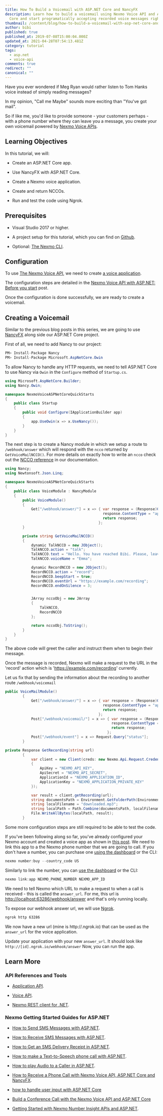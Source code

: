 ```yaml
---
title: How To Build a Voicemail with ASP.NET Core and NancyFX
description: Learn how to build a voicemail using Nexmo Voice API and ASP.NET
  Core and start programatically accepting recorded voice messages right away.
thumbnail: /content/blog/how-to-build-a-voicemail-with-asp-net-core-and-nancyfx-dr/csharp-voicemail.png
author: bibi
published: true
published_at: 2019-07-08T15:00:04.000Z
updated_at: 2021-04-28T07:54:13.481Z
category: tutorial
tags:
  - asp.net
  - voice-api
comments: true
redirect: ""
canonical: ""
---
```

Have you ever wondered if Meg Ryan would rather listen to Tom Hanks voice instead of simply reading messages?

In my opinion, "Call me Maybe" sounds more exciting than "You've got mail".

So if like me, you'd like to provide someone - your customers perhaps - with a phone number where they can leave you a message, you create your own voicemail powered by [Nexmo Voice APIs](https://developer.nexmo.com/voice/voice-api/overview). 

<h2>Learning Objectives</h2>

In this tutorial, we will:

* Create an ASP.NET Core app.

* Use NancyFX with ASP.NET Core.

* Create a Nexmo voice application.

* Create and return NCCOs.

* Run and test the code using Ngrok.

<h2>Prerequisites</h2>

* Visual Studio 2017 or higher.



* A project setup for this tutorial, which you can find on [Github](https://github.com/nexmo-community/nexmo-dotnet-quickstart/tree/ASPNET/NexmoDotNetQuickStarts).

* Optional: [The Nexmo CLI](https://github.com/Nexmo/nexmo-cli).
<sign-up></sign-up>



<h2>Configuration</h2>

To use [The Nexmo Voice API](https://developer.nexmo.com/voice/voice-api/overview), we need to create [a voice application](https://developer.nexmo.com/concepts/guides/applications).

The configuration steps are detailed in the [Nexmo Voice API with ASP.NET: Before you start](https://www.nexmo.com/blog/2017/07/28/nexmo-voice-api-asp-net-configure-dr/) post.

Once the configuration is done successfully, we are ready to create a voicemail.

<h2>Creating a Voicemail</h2>

Similar to the previous blog posts in this series, we are going to use [NancyFX](https://github.com/NancyFx/Nancy) along side our ASP.NET Core project.

First of all, we need to add Nancy to our project:

```csharp
PM> Install-Package Nancy
PM> Install-Package Microsoft.AspNetCore.Owin
```

To allow Nancy to handle any HTTP requests, we need to tell ASP.NET Core to use Nancy via `Owin` in the `Configure` method of `Startup.cs`.

```csharp
using Microsoft.AspNetCore.Builder;
using Nancy.Owin;

namespace NexmoVoiceASPNetCoreQuickStarts
{
    public class Startup
    {
        public void Configure(IApplicationBuilder app)
        {
            app.UseOwin(x => x.UseNancy());
        }
    }
}
```

The next step is to create a Nancy module in which we setup a route to `/webhook/answer` which will respond with the `ncco` returned by `GetVoiceMailNCCO()`. For more details on exactly how to write an `ncco` check out the [NCCO reference](https://developer.nexmo.com/voice/voice-api/ncco-reference) in our documentation.

```csharp
using Nancy;
using Newtonsoft.Json.Linq;

namespace NexmoVoiceASPNetCoreQuickStarts
{
    public class VoiceModule : NancyModule
    {
        public VoiceModule()
        {
            Get["/webhook/answer/"] = x => { var response = (Response)GetVoiceMailNCCO();
                                             response.ContentType = "application/json";
                                             return response;
                                           };
        }

        private string GetVoiceMailNCCO()
        {
            dynamic TalkNCCO = new JObject();
            TalkNCCO.action = "talk";
            TalkNCCO.text = "Hello. You have reached Bibi. Please, leave your message after the beep.";
            TalkNCCO.voiceName = "Emma";

            dynamic RecordNCCO = new JObject();
            RecordNCCO.action = "record";
            RecordNCCO.beepStart = true;
            RecordNCCO.eventUrl = "https://example.com/recording";
            RecordNCCO.endOnSilence = 3;


            JArray nccoObj = new JArray
            {
                TalkNCCO,
                RecordNCCO
            };

            return nccoObj.ToString();
        }
    }
}
```

The above code will greet the caller and instruct them when to begin their message.

Once the message is recorded, Nexmo will make a request to the URL in the 'record' action which is 'https://example.com/recording' currently.

Let us fix that by sending the information about the recording to another route `/webhook/voicemail`

```csharp
public VoiceMailModule()
        {
            Get["/webhook/answer/"] = x => { var response = (Response)GetVoiceMailNCCO();
                                             response.ContentType = "application/json";
                                             return response;
                                           };
            Post["/webhook/voicemail/"] = x => { var response = (Response)GetRecording(Request.Query["recording_url"]);
                                                 response.ContentType = "application/json";
                                                 return response;
                                               };
            Post["/webhook/event"] = x => Request.Query["status"];
        }

private Response GetRecording(string url)
        {
            var client = new Client(creds: new Nexmo.Api.Request.Credentials
            {
                ApiKey = "NEXMO_API_KEY",
                ApiSecret = "NEXMO_API_SECRET",
                ApplicationId = "NEXMO_APPLICATION_ID",
                ApplicationKey = "NEXMO_APPLICATION_PRIVATE_KEY"
            });

            var result = client.getRecording(url);
            string documentsPath = Environment.GetFolderPath(Environment.SpecialFolder.Personal);
            string localFilename = "downloaded.mp3";
            string localPath = Path.Combine(documentsPath, localFilename);
            File.WriteAllBytes(localPath, result);
        }
```

Some more configuration steps are still required to be able to test the code.

If you've been following along so far, you've already configured your Nexmo account and created a voice app as shown in [this post](https://www.nexmo.com/blog/2017/07/28/nexmo-voice-api-asp-net-configure-dr/). We need to link this app to a the Nexmo phone number that we are going to call. If you don't have a number, you can purchase one [using the dashboard](https://dashboard.nexmo.com/buy-numbers) or the CLI:

```javascript
nexmo number:buy --country_code US
```

Similarly to link the number, you can [use the dashboard](https://dashboard.nexmo.com/your-numbers) or the CLI:

```javascript
nexmo link:app NEXMO_PHONE_NUMBER NEXMO_APP_ID
```

We need to tell Nexmo which URL to make a request to when a call is received - this is called the `answer_url`. For me, this url is [http://localhost:63286/webhook/answer](http://localhost:63286/webhook/answer) and that's only running locally.

To expose our webhook answer url, we will use [Ngrok](https://www.nexmo.com/blog/2017/07/04/local-development-nexmo-ngrok-tunnel-dr/).

```bash
ngrok http 63286
```

We now have a new url (mine is http://<SUBDOMAIN>.ngrok.io) that can be used as the `answer_url` for the voice application.

Update your application with your new `answer_url`. It should look like `http://[id].ngrok.io/webhook/answer`
Now, you can run the app.

<h2>Learn More</h2>

<h3>API References and Tools</h3>

* [Application API](https://developer.nexmo.com/concepts/guides/applications).

* [Voice API](https://developer.nexmo.com/voice/voice-api/overview).

* [Nexmo REST client for .NET](https://github.com/Nexmo/nexmo-dotnet).

<h3>Nexmo Getting Started Guides for ASP.NET</h3>

* [How to Send SMS Messages with ASP.NET](https://www.nexmo.com/blog/2017/03/23/send-sms-messages-asp-net-mvc-framework-dr/).

* [How to Receive SMS Messages with ASP.NET](https://www.nexmo.com/blog/2017/03/31/recieve-sms-messages-with-asp-net-mvc-framework-dr/).

* [How to Get an SMS Delivery Receipt in ASP.NET](https://www.nexmo.com/blog/2017/07/21/get-sms-delivery-receipt-asp-net-mvc-dr/).

* [How to make a Text-to-Speech phone call with ASP.NET](https://www.nexmo.com/blog/2017/07/28/text-to-speech-phone-call-dr/).

* [How to play Audio to a Caller in ASP.NET](https://www.nexmo.com/blog/2017/11/29/how-to-play-audio-to-a-caller-in-asp-net-core-dr/).

* [How to Receive a Phone Call with Nexmo Voice API, ASP.NET Core and NancyFX](https://www.nexmo.com/blog/2018/11/21/how-to-receive-a-phone-call-with-nexmo-voice-api-asp-core-core-and-nancyfx-dr/).

* [how to handle user input with ASP.NET Core](https://www.nexmo.com/blog/2019/01/10/how-to-handle-user-input-with-asp-net-core-dr/)

* [Build a Conference Call with the Nexmo Voice API and ASP.NET Core](https://www.nexmo.com/blog/2019/05/16/build-a-conference-call-with-nexmo-voice-api-and-csharp-dr/)

* [Getting Started with Nexmo Number Insight APIs and ASP.NET](https://www.nexmo.com/blog/2018/05/22/getting-started-with-nexmo-number-insight-apis-and-asp-net-dr/).